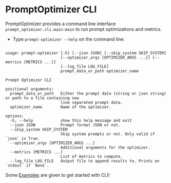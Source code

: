 # PromptOptimizer CLI
PromptOptimizer provides a command line interface `prompt_optimizer.cli.main:main` to run prompt optimizations and metrics.

- Type `prompt-optimizer --help` on the command line:

```

usage: prompt-optimizer [-h] [--json JSON] [--skip_system SKIP_SYSTEM]
                        [--optimizer_args [OPTIMIZER_ARGS ...]] [--metrics [METRICS ...]]
                        [--log_file LOG_FILE]
                        prompt_data_or_path optimizer_name

Prompt Optimizer CLI

positional arguments:
  prompt_data_or_path   Either the prompt data (string or json string) or path to a file containing new
                        line separated prompt data.
  optimizer_name        Name of the optimizer.

options:
  -h, --help            show this help message and exit
  --json JSON           Prompt format JSON or not.
  --skip_system SKIP_SYSTEM
                        Skip system prompts or not. Only valid if `json` is True.
  --optimizer_args [OPTIMIZER_ARGS ...]
                        Additional arguments for the optimizer.
  --metrics [METRICS ...]
                        List of metrics to compute.
  --log_file LOG_FILE   Output file to append results to. Prints on `stdout` if `None`.
```

Some [Examples](https://github.com/vaibkumr/prompt-optimizer/tree/master/examples/cli) are given to get started with CLI!